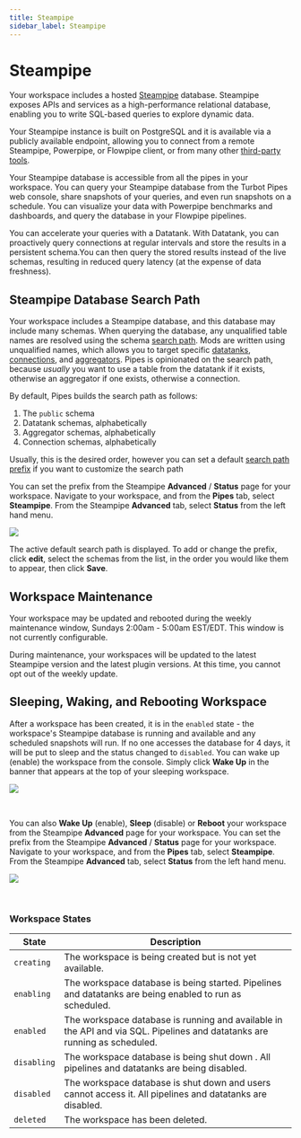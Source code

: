 ```yaml
---
title: Steampipe
sidebar_label: Steampipe
---
```



# Steampipe

Your workspace includes a hosted [Steampipe](https://steampipe.io) database.  Steampipe exposes APIs and services as a high-performance relational database, enabling you to write SQL-based queries to explore dynamic data.

Your Steampipe instance is built on PostgreSQL and it is available via a publicly available endpoint, allowing you to connect from a remote Steampipe, Powerpipe, or Flowpipe client, or from many other [third-party tools](https://turbot.com/pipes/docs/connect).

Your Steampipe database is accessible from all the pipes in your workspace. You can query your Steampipe database from the Turbot Pipes web console, share snapshots of your queries, and even run snapshots on a schedule. You can visualize your data with Powerpipe benchmarks and dashboards, and query the database in your Flowpipe pipelines.   

You can accelerate your queries with a Datatank. With Datatank, you can proactively query connections at regular intervals and store the results in a persistent schema.You can then query the stored results instead of the live schemas, resulting in reduced query latency (at the expense of data freshness).




## Steampipe Database Search Path

Your workspace includes a Steampipe database, and this database may include many schemas.  When querying the database, any unqualified table names are resolved using the schema [search path](https://steampipe.io/docs/guides/search-path).  Mods are written using unqualified names, which allows you to target specific [datatanks](/pipes/docs/using/steampipe/datatank), [connections](/pipes/docs/using/steampipe/connections), and [aggregators](/pipes/docs/using/steampipe/aggregators).  Pipes is opinionated on the search path, because *usually* you want to use a table from the datatank if it exists, otherwise an aggregator if one exists, otherwise a connection.

By default, Pipes builds the search path as follows:
1. The `public` schema
2. Datatank schemas, alphabetically
2. Aggregator schemas, alphabetically
2. Connection schemas, alphabetically

Usually, this is the desired order, however you can set a default [search path prefix](https://steampipe.io/docs/guides/search-path#search-path-prefix) if you want to customize the search path

You can set the prefix from the Steampipe **Advanced** / **Status** page for your workspace.  Navigate to your workspace, and from the **Pipes** tab, select **Steampipe**.  From the Steampipe **Advanced** tab, select **Status** from the left hand menu.

![](/images/docs/pipes/steampipe/steampipe_settings_advanced.png)


The active default search path is displayed.  To add or change the prefix, click **edit**, select the schemas from the list, in the order you would like them to appear, then click **Save**.


## Workspace Maintenance

Your workspace may be updated and rebooted during the weekly maintenance window,
Sundays 2:00am - 5:00am EST/EDT. This window is not currently configurable.

During maintenance, your workspaces will be updated to the latest Steampipe
version and the latest plugin versions. At this time, you cannot opt out of the
weekly update.

## Sleeping, Waking, and Rebooting Workspace

After a workspace has been created, it is in the `enabled` state - the workspace's Steampipe database is running and available and any scheduled snapshots will run.  If no one accesses the database for 4 days, it will be put to sleep and the status changed to `disabled`.  You can wake up (enable) the workspace from the console.  Simply click **Wake Up** in the banner that appears at the top of your sleeping workspace.

![](/images/docs/pipes/pipes_workspace_sleeping_banner.png)

<br />

You can also **Wake Up** (enable), **Sleep** (disable) or **Reboot** your workspace from the Steampipe **Advanced** page for your workspace.  You can set the prefix from the Steampipe **Advanced** / **Status** page for your workspace.  Navigate to your workspace, and from the **Pipes** tab, select **Steampipe**.  From the Steampipe **Advanced** tab, select **Status** from the left hand menu.


![](/images/docs/pipes/steampipe/steampipe_advanced_status.png)


<br />

### Workspace States

| State       | Description
|-------------|----------------------------
| `creating`  | The workspace is being created but is not yet available.
| `enabling`  | The workspace database is being started. Pipelines and datatanks are being enabled to run as scheduled.
| `enabled`   | The workspace database is running and available in the API and via SQL.  Pipelines and datatanks are running as scheduled.
| `disabling` | The workspace database is being shut down . All pipelines and datatanks are being disabled.
| `disabled`  | The workspace database is shut down and users cannot access it. All pipelines and datatanks are disabled.
| `deleted`   | The workspace has been deleted.


<!--
 | `pausing`   | The workspace database is running, but all pipelines and datatanks are being paused.
| `paused` ?   | [Future??] The workspace database is running, but all pipelines and datatanks are paused.
-->
